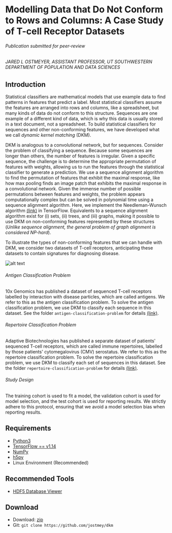 # Modelling Data that Do Not Conform to Rows and Columns: A Case Study of T-cell Receptor Datasets
###### Publication submitted for peer-review
###### JARED L OSTMEYER, ASSISTANT PROFESSOR, UT SOUTHWESTERN DEPARTMENT OF POPULATION AND DATA SCIENCES

## Introduction

Statistical classifiers are mathematical models that use example data to find patterns in features that predict a label. Most statistical classifiers assume the features are arranged into rows and columns, like a spreadsheet, but many kinds of data do not conform to this structure. Sequences are one example of a different kind of data, which is why this data is usually stored in a text document, not a spreadsheet. To build statistical classifiers for sequences and other non-conforming features, we have developed what we call *dynamic kernel matching* (DKM).

DKM is analogous to a convolutional network, but for sequences. Consider the problem of classifying a sequence. Because some sequences are longer than others, the number of features is irregular. Given a specific sequence, the challenge is to determine the appropriate permutation of features with weights, allowing us to run the features through the statistical classifier to generate a prediction. We use a sequence alignment algorithm to find the permutation of features that exhibit the maximal response, like how max pooling finds an image patch that exhibits the maximal response in a convolutional network. Given the immense number of possible permutations between features and weights, the problem appears computationally complex but can be solved in polynomial time using a sequence alignment algorithm. Here, we implement the Needleman-Wunsch algorithm [(link)](https://en.wikipedia.org/wiki/Needleman–Wunsch_algorithm) in TensorFlow. Equivalents to a sequence alignment algorithm exist for (i) sets, (ii) trees, and (iii) graphs, making it possible to use DKM on non-conforming features represented by these structures (*Unlike sequence alignment, the general problem of graph alignment is considered NP-hard*).

To illustrate the types of non-conforming features that we can handle with DKM, we consider two datasets of T-cell receptors, anticipating these datasets to contain signatures for diagnosing disease.

![alt text](artwork/data.png "Layout of data used in this study")

###### Antigen Classification Problem
10x Genomics has published a dataset of sequenced T-cell receptors labelled by interaction with disease particles, which are called antigens. We refer to this as the antigen classification problem. To solve the antigen classification problem, we use DKM to classify each sequence in this dataset. See the folder `antigen-classification-problem` for details [(link)](antigen-classification-problem/model).

###### Repertoire Classification Problem
Adaptive Biotechnologies has published a separate dataset of patients' sequenced T-cell receptors, which are called immune repertoires, labelled by those patients' cytomegalovirus (CMV) serostatus. We refer to this as the repertoire classification problem. To solve the repertoire classification problem, we use DKM to classify each set of sequences in this dataset. See the folder `repertoire-classification-problem` for details [(link)](repertoire-classification-problem/model).

###### Study Design
The training cohort is used to fit a model, the validation cohort is used for model selection, and the test cohort is used for reporting results. We strictly adhere to this protocol, ensuring that we avoid a model selection bias when reporting results.

## Requirements

* [Python3](https://www.python.org/)
* [TensorFlow == v1.14](https://www.tensorflow.org/)
* [NumPy](http://www.numpy.org/)
* [h5py](https://www.h5py.org/)
* Linux Environment (Recommended)

## Recommended Tools

* [HDF5 Database Viewer](https://www.hdfgroup.org/downloads/hdfview/)

## Download

* Download: [zip](https://github.com/jostmey/dkm/zipball/master)
* Git: `git clone https://github.com/jostmey/dkm`
